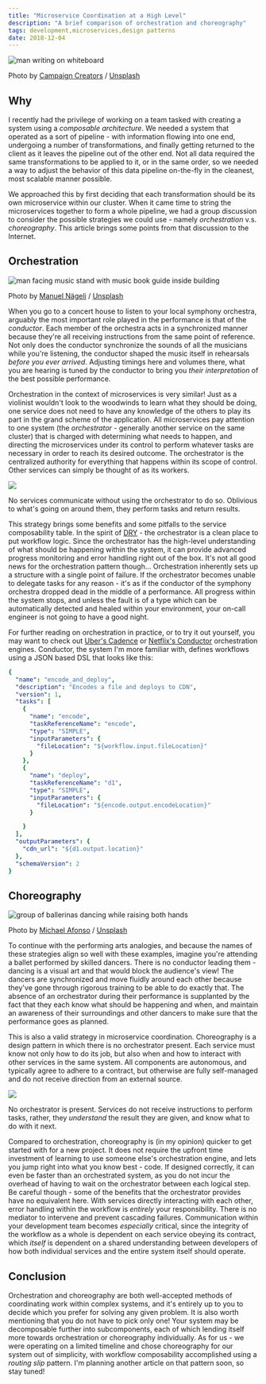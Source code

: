 ```yaml
---
title: "Microservice Coordination at a High Level"
description: "A brief comparison of orchestration and choreography"
tags: development,microservices,design patterns
date: 2018-12-04
---
```


![man writing on whiteboard](https://images.unsplash.com/photo-1533749871411-5e21e14bcc7d?ixlib=rb-1.2.1&q=80&fm=jpg&crop=entropy&cs=tinysrgb&w=1080&fit=max&ixid=eyJhcHBfaWQiOjExNzczfQ)<figcaption>Photo by <a href="https://unsplash.com/@campaign_creators?utm_source=ghost&amp;utm_medium=referral&amp;utm_campaign=api-credit">Campaign Creators</a> / <a href="https://unsplash.com/?utm_source=ghost&amp;utm_medium=referral&amp;utm_campaign=api-credit">Unsplash</a></figcaption>

## Why

I recently had the privilege of working on a team tasked with creating a system using a _composable architecture_. We needed a system that operated as a sort of pipeline - with information flowing into one end, undergoing a number of transformations, and finally getting returned to the client as it leaves the pipeline out of the other end. Not all data required the same transformations to be applied to it, or in the same order, so we needed a way to adjust the behavior of this data pipeline on-the-fly in the cleanest, most scalable manner possible.

We approached this by first deciding that each transformation should be its own microservice within our cluster. When it came time to string the microservices together to form a whole pipeline, we had a group discussion to consider the possible strategies we could use - namely _orchestration_ v.s. _choreography_. This article brings some points from that discussion to the Internet.

## Orchestration

![man facing music stand with music book guide inside building](https://images.unsplash.com/photo-1519683384663-c9b34271669a?ixlib=rb-1.2.1&q=80&fm=jpg&crop=entropy&cs=tinysrgb&w=1080&fit=max&ixid=eyJhcHBfaWQiOjExNzczfQ)<figcaption>Photo by <a href="https://unsplash.com/@gwundrig?utm_source=ghost&amp;utm_medium=referral&amp;utm_campaign=api-credit">Manuel Nägeli</a> / <a href="https://unsplash.com/?utm_source=ghost&amp;utm_medium=referral&amp;utm_campaign=api-credit">Unsplash</a></figcaption>

When you go to a concert house to listen to your local symphony orchestra, arguably the most important role played in the performance is that of the _conductor_. Each member of the orchestra acts in a synchronized manner because they're all receiving instructions from the same point of reference. Not only does the conductor synchronize the sounds of all the musicians while you're listening, the conductor shaped the music itself in rehearsals _before you ever arrived_. Adjusting timings here and volumes there, what you are hearing is tuned by the conductor to bring you _their interpretation_ of the best possible performance.

Orchestration in the context of microservices is very similar! Just as a violinist wouldn't look to the woodwinds to learn what they should be doing, one service does not need to have any knowledge of the others to play its part in the grand scheme of the application. All microservices pay attention to one system (the _orchestrator_ - generally another service on the same cluster) that is charged with determining what needs to happen, and directing the microservices under its control to perform whatever tasks are necessary in order to reach its desired outcome. The orchestrator is the centralized authority for everything that happens within its scope of control. Other services can simply be thought of as its workers.

![](/images/orchestration.png)<figcaption>No services communicate without using the orchestrator to do so. Oblivious to what's going on around them, they perform tasks and return results.</figcaption>

This strategy brings some benefits and some pitfalls to the service composability table. In the spirit of [DRY](https://en.wikipedia.org/wiki/Don%27t_repeat_yourself) - the orchestrator is a clean place to put workflow logic. Since the orchestrator has the high-level understanding of what should be happening within the system, it can provide advanced progress monitoring and error handling right out of the box. It's not all good news for the orchestration pattern though... Orchestration inherently sets up a structure with a single point of failure. If the orchestrator becomes unable to delegate tasks for any reason - it's as if the conductor of the symphony orchestra dropped dead in the middle of a performance. All progress within the system stops, and unless the fault is of a type which can be automatically detected and healed within your environment, your on-call engineer is not going to have a good night.

For further reading on orchestration in practice, or to try it out yourself, you may want to check out [Uber's Cadence](https://github.com/uber/cadence) or [Netflix's Conductor](https://netflix.github.io/conductor/) orchestration engines. Conductor, the system I'm more familiar with, defines workflows using a JSON based DSL that looks like this:

```yaml
{
  "name": "encode_and_deploy",
  "description": "Encodes a file and deploys to CDN",
  "version": 1,
  "tasks": [
    {
      "name": "encode",
      "taskReferenceName": "encode",
      "type": "SIMPLE",
      "inputParameters": {
        "fileLocation": "${workflow.input.fileLocation}"
      }
    },
    {
      "name": "deploy",
      "taskReferenceName": "d1",
      "type": "SIMPLE",
      "inputParameters": {
        "fileLocation": "${encode.output.encodeLocation}"
      }

    }
  ],
  "outputParameters": {
    "cdn_url": "${d1.output.location}"
  },
  "schemaVersion": 2
}
```

## Choreography

![group of ballerinas dancing while raising both hands](https://images.unsplash.com/photo-1508807526345-15e9b5f4eaff?ixlib=rb-1.2.1&q=80&fm=jpg&crop=entropy&cs=tinysrgb&w=1080&fit=max&ixid=eyJhcHBfaWQiOjExNzczfQ)<figcaption>Photo by <a href="https://unsplash.com/@mafonso?utm_source=ghost&amp;utm_medium=referral&amp;utm_campaign=api-credit">Michael Afonso</a> / <a href="https://unsplash.com/?utm_source=ghost&amp;utm_medium=referral&amp;utm_campaign=api-credit">Unsplash</a></figcaption>

To continue with the performing arts analogies, and because the names of these strategies align so well with these examples, imagine you're attending a ballet performed by skilled dancers. There is no conductor leading them - dancing is a visual art and that would block the audience's view! The dancers are synchronized and move fluidly around each other because they've gone through rigorous training to be able to do exactly that. The absence of an orchestrator during their performance is supplanted by the fact that they each know what should be happening and when, and maintain an awareness of their surroundings and other dancers to make sure that the performance goes as planned.

This is also a valid strategy in microservice coordination. Choreography is a design pattern in which there is no orchestrator present. Each service must know not only how to do its job, but also when and how to interact with other services in the same system. All components are autonomous, and typically agree to adhere to a contract, but otherwise are fully self-managed and do not receive direction from an external source.

![](/images/choreography.png)<figcaption>No orchestrator is present. Services do not receive instructions to perform tasks, rather, they <em>understand</em> the result they are given, and know what to do with it next.</figcaption>

Compared to orchestration, choreography is (in my opinion) quicker to get started with for a new project. It does not require the upfront time investment of learning to use someone else's orchestration engine, and lets you jump right into what you know best - code. If designed correctly, it can even be faster than an orchestrated system, as you do not incur the overhead of having to wait on the orchestrator between each logical step. Be careful though - some of the benefits that the orchestrator provides have no equivalent here. With services directly interacting with each other, error handling within the workflow is _entirely_ your responsibility. There is no mediator to intervene and prevent cascading failures. Communication within your development team becomes _especially_ critical, since the integrity of the workflow as a whole is dependent on each service obeying its contract, which _itself_ is dependent on a shared understanding between developers of how both individual services and the entire system itself should operate.

## Conclusion

Orchestration and choreography are both well-accepted methods of coordinating work within complex systems, and it's entirely up to you to decide which you prefer for solving any given problem. It is also worth mentioning that you do not have to pick only one! Your system may be decomposable further into subcomponents, each of which lending itself more towards orchestration or choreography individually. As for us - we were operating on a limited timeline and chose choreography for our system out of simplicity, with workflow composability accomplished using a _routing slip_ pattern. I'm planning another article on that pattern soon, so stay tuned!